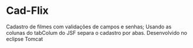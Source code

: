 # Cad-Flix
Cadastro de filmes com validações de campos e senhas;
Usando as colunas do tabColum do JSF separa o cadastro por abas.
Desenvolvido no eclipse Tomcat
